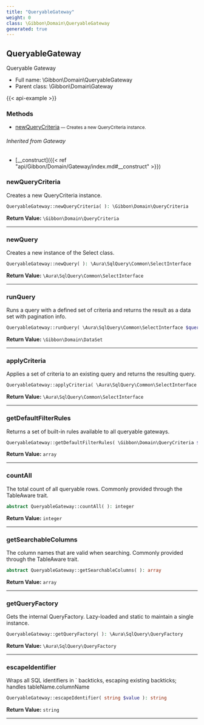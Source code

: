 ```yaml
---
title: "QueryableGateway"
weight: 0
class: \Gibbon\Domain\QueryableGateway
generated: true
---
```


## QueryableGateway

Queryable Gateway



* Full name: \Gibbon\Domain\QueryableGateway
* Parent class: \Gibbon\Domain\Gateway

{{< api-example >}} 



### Methods

- [newQueryCriteria](#newquerycriteria)<small> — Creates a new QueryCriteria instance.</small>




###### Inherited from Gateway
- [__construct]({{< ref "api/Gibbon/Domain/Gateway/index.md#__construct" >}})



### newQueryCriteria

Creates a new QueryCriteria instance.

```php
QueryableGateway::newQueryCriteria( ): \Gibbon\Domain\QueryCriteria
```






**Return Value:**
`\Gibbon\Domain\QueryCriteria`  



---

### newQuery

Creates a new instance of the Select class.

```php
QueryableGateway::newQuery( ): \Aura\SqlQuery\Common\SelectInterface
```






**Return Value:**
`\Aura\SqlQuery\Common\SelectInterface`  



---

### runQuery

Runs a query with a defined set of criteria and returns the result as a data set with pagination info.

```php
QueryableGateway::runQuery( \Aura\SqlQuery\Common\SelectInterface $query, \Gibbon\Domain\QueryCriteria $criteria ): \Gibbon\Domain\DataSet
```






**Return Value:**
`\Gibbon\Domain\DataSet`  



---

### applyCriteria

Applies a set of criteria to an existing query and returns the resulting query.

```php
QueryableGateway::applyCriteria( \Aura\SqlQuery\Common\SelectInterface $query, \Gibbon\Domain\QueryCriteria $criteria ): \Aura\SqlQuery\Common\SelectInterface
```






**Return Value:**
`\Aura\SqlQuery\Common\SelectInterface`  



---

### getDefaultFilterRules

Returns a set of built-in rules available to all queryable gateways.

```php
QueryableGateway::getDefaultFilterRules( \Gibbon\Domain\QueryCriteria $criteria ): array
```






**Return Value:**
`array`  



---

### countAll

The total count of all queryable rows. Commonly provided through the TableAware trait.

```php
abstract QueryableGateway::countAll( ): integer
```






**Return Value:**
`integer`  



---

### getSearchableColumns

The column names that are valid when searching. Commonly provided through the TableAware trait.

```php
abstract QueryableGateway::getSearchableColumns( ): array
```






**Return Value:**
`array`  



---

### getQueryFactory

Gets the internal QueryFactory. Lazy-loaded and static to maintain a single instance.

```php
QueryableGateway::getQueryFactory( ): \Aura\SqlQuery\QueryFactory
```






**Return Value:**
`\Aura\SqlQuery\QueryFactory`  



---

### escapeIdentifier

Wraps all SQL identifiers in ` backticks, escaping existing backticks; handles tableName.columnName

```php
QueryableGateway::escapeIdentifier( string $value ): string
```






**Return Value:**
`string`  



---

